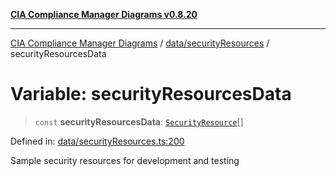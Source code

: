 [**CIA Compliance Manager Diagrams v0.8.20**](../../../README.md)

***

[CIA Compliance Manager Diagrams](../../../modules.md) / [data/securityResources](../README.md) / securityResourcesData

# Variable: securityResourcesData

> `const` **securityResourcesData**: [`SecurityResource`](../../../services/interfaces/SecurityResource.md)[]

Defined in: [data/securityResources.ts:200](https://github.com/Hack23/cia-compliance-manager/blob/9180e2700dca841f6711d7243c036db4de73db57/src/data/securityResources.ts#L200)

Sample security resources for development and testing
